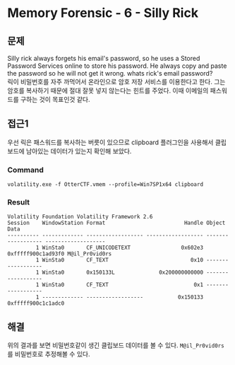 # Memory Forensic - 6 - Silly Rick

## 문제
Silly rick always forgets his email's password, so he uses a Stored Password Services online to store his password. He always copy and paste the password so he will not get it wrong. whats rick's email password?  
릭이 비밀번호를 자주 까먹어서 온라인으로 암호 저장 서비스를 이용한다고 한다. 그는 암호를 복사하기 때문에 절대 잘못 넣지 않는다는 힌트를 주었다. 이때 이메일의 패스워드를 구하는 것이 목표인것 같다.


## 접근1
우선 릭은 패스워드를 복사하는 버릇이 있으므로 clipboard 플러그인을 사용해서 클립보드에 남아있는 데이터가 있는지 확인해 보았다.
### Command
```
volatility.exe -f OtterCTF.vmem --profile=Win7SP1x64 clipboard
```
### Result
```
Volatility Foundation Volatility Framework 2.6
Session    WindowStation Format                         Handle Object             Data
---------- ------------- ------------------ ------------------ ------------------ -------------------
         1 WinSta0       CF_UNICODETEXT                0x602e3 0xfffff900c1ad93f0 M@il_Pr0vid0rs
         1 WinSta0       CF_TEXT                          0x10 ------------------
         1 WinSta0       0x150133L              0x200000000000 ------------------
         1 WinSta0       CF_TEXT                           0x1 ------------------
         1 ------------- ------------------           0x150133 0xfffff900c1c1adc0
```

## 해결
위의 결과를 보면 비밀번호같이 생긴 클립보드 데이터를 볼 수 있다. `M@il_Pr0vid0rs`를 비밀번호로 추정해볼 수 있다.